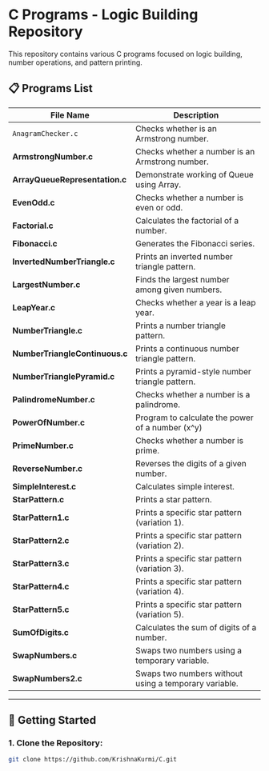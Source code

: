 # C Programs - Logic Building Repository

This repository contains various C programs focused on logic building, number operations, and pattern printing.

## 📋 Programs List

| File Name                       | Description                                           |
|---------------------------------|-------------------------------------------------------|
| `AnagramChecker.c`            | Checks whether  is an Armstrong number.  |
| **ArmstrongNumber.c**           | Checks whether a number is an Armstrong number.       |
| **ArrayQueueRepresentation.c**   | Demonstrate working of Queue using Array.       |
| **EvenOdd.c**                   | Checks whether a number is even or odd.               |
| **Factorial.c**                 | Calculates the factorial of a number.                 |
| **Fibonacci.c**                 | Generates the Fibonacci series.                       |
| **InvertedNumberTriangle.c**    | Prints an inverted number triangle pattern.           |
| **LargestNumber.c**             | Finds the largest number among given numbers.         |
| **LeapYear.c**                  | Checks whether a year is a leap year.                 |
| **NumberTriangle.c**            | Prints a number triangle pattern.                     |
| **NumberTriangleContinuous.c**  | Prints a continuous number triangle pattern.          |
| **NumberTrianglePyramid.c**     | Prints a pyramid-style number triangle pattern.       |
| **PalindromeNumber.c**          | Checks whether a number is a palindrome.              |
| **PowerOfNumber.c**             | Program to calculate the power of a number (x^y)      |
| **PrimeNumber.c**               | Checks whether a number is prime.                     |
| **ReverseNumber.c**             | Reverses the digits of a given number.                |
| **SimpleInterest.c**            | Calculates simple interest.                           |
| **StarPattern.c**               | Prints a star pattern.                                |
| **StarPattern1.c**              | Prints a specific star pattern (variation 1).         |
| **StarPattern2.c**              | Prints a specific star pattern (variation 2).         |
| **StarPattern3.c**              | Prints a specific star pattern (variation 3).         |
| **StarPattern4.c**              | Prints a specific star pattern (variation 4).         |
| **StarPattern5.c**              | Prints a specific star pattern (variation 5).         |
| **SumOfDigits.c**               | Calculates the sum of digits of a number.             |
| **SwapNumbers.c**               | Swaps two numbers using a temporary variable.         |
| **SwapNumbers2.c**              | Swaps two numbers without using a temporary variable. |

---

## 🚀 Getting Started
### 1. Clone the Repository:
```bash
git clone https://github.com/KrishnaKurmi/C.git
